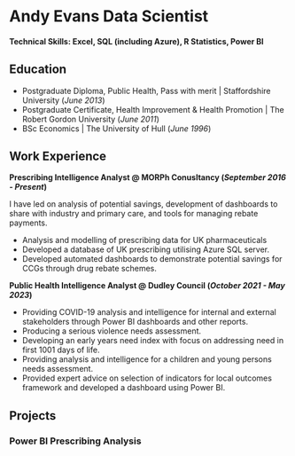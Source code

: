 # Andy Evans Data Scientist

#### Technical Skills: Excel, SQL (including Azure), R Statistics, Power BI

## Education
- Postgraduate Diploma, Public Health, Pass with merit | Staffordshire University (_June 2013_)								       		
- Postgraduate Certificate, Health Improvement & Health Promotion	| The Robert Gordon University (_June 2011_)	 			        		
- BSc Economics | The University of Hull (_June 1996_)

## Work Experience
**Prescribing Intelligence Analyst @ MORPh Conusltancy (_September 2016 - Present_)**

I have led on analysis of potential savings, development of dashboards to share with industry and primary care, and tools for managing rebate payments.

-	Analysis and modelling of prescribing data for UK pharmaceuticals
-	Developed a database of UK prescribing utilising Azure SQL server.
-	Developed automated dashboards to demonstrate potential savings for CCGs through drug rebate schemes.


**Public Health Intelligence Analyst @ Dudley Council  (_October 2021 - May 2023_)**
-	Providing COVID-19 analysis and intelligence for internal and external stakeholders through Power BI dashboards and other reports.
-	Producing a serious violence needs assessment.
-	Developing an early years need index with focus on addressing need in first 1001 days of life.
-	Providing analysis and intelligence for a children and young persons needs assessment.
-	Provided expert advice on selection of indicators for local outcomes framework and developed a dashboard using Power BI.


## Projects
### Power BI Prescribing Analysis
